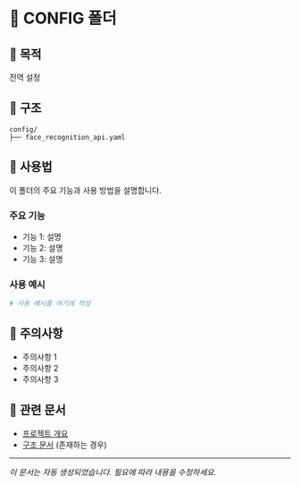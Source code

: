 # 📁 CONFIG 폴더

## 🎯 **목적**
전역 설정

## 📂 **구조**
```
config/
├── face_recognition_api.yaml
```

## 🚀 **사용법**
이 폴더의 주요 기능과 사용 방법을 설명합니다.

### 주요 기능
- 기능 1: 설명
- 기능 2: 설명
- 기능 3: 설명

### 사용 예시
```bash
# 사용 예시를 여기에 작성
```

## 📝 **주의사항**
- 주의사항 1
- 주의사항 2
- 주의사항 3

## 🔗 **관련 문서**
- [프로젝트 개요](../README.md)
- [구조 문서](STRUCTURE.md) (존재하는 경우)

---
*이 문서는 자동 생성되었습니다. 필요에 따라 내용을 수정하세요.*

